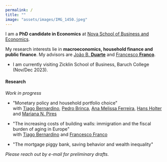 ```yaml
---
permalink: /
title: ""
image: "assets/images/IMG_1450.jpeg"
---
```



I am a **PhD candidate in Economics** at [Nova School of Business and Economics](http://novasbe.pt).

My research interests lie in **macroeconomics, household finance and public finance**. My advisors are [João B. **Duarte**](https://jbduarte.com) and [Francesco **Franco**](https://www.novasbe.unl.pt/en/faculty-research/faculty/faculty-detail/id/55/francesco-franco).

- I am currently visiting Zicklin School of Business, Baruch College (Nov/Dec 2023). 


#### Research

_Work in progress_

- "Monetary policy and household portfolio choice" <br> with [Tiago Bernardino](https://www.tiagobernardino.com), [Pedro Brinca](https://pedrobrinca.pt), [Ana Melissa Ferreira](https://www2.novasbe.unl.pt/en/programs/phds/phd-in-economics-finance/phd-students/current-phd-students/id/209/melissa-ferreira), [Hans Holter](https://sites.google.com/site/hansaholter/) and [Mariana N. Pires](http://www.mariananetopires.com)

- "The increasing costs of building walls: immigration and the fiscal burden of aging in Europe" <br> with [Tiago Bernardino](https://www.su.se/english/profiles/tibe6711-1.511719) and [Francesco Franco](https://www.novasbe.unl.pt/en/faculty-research/faculty/faculty-detail/id/55/francesco-franco)

- "The mortgage piggy bank, saving behavior and wealth inequality"

_Please reach out by e-mail for preliminary drafts._

